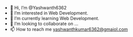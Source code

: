- 👋 Hi, I’m @Yashwanth6362
- 👀 I’m interested in Web Development.
- 🌱 I’m currently learning Web Development.
- 💞️ I’m looking to collaborate on ...
- 📫 How to reach me yashwanthkumar6362@gmaiol.com

<!---
Yashwanth6362/Yashwanth6362 is a ✨ special ✨ repository because its `README.md` (this file) appears on your GitHub profile.
You can click the Preview link to take a look at your changes.
--->
